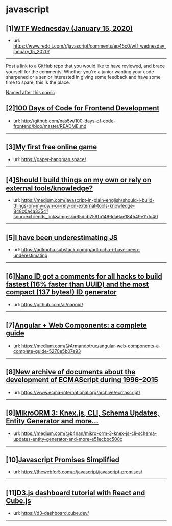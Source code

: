 # javascript
## [1][WTF Wednesday (January 15, 2020)](https://www.reddit.com/r/javascript/comments/ep45c0/wtf_wednesday_january_15_2020/)
- url: https://www.reddit.com/r/javascript/comments/ep45c0/wtf_wednesday_january_15_2020/
---
Post a link to a GitHub repo that you would like to have reviewed, and brace yourself for the comments!
Whether you're a junior wanting your code sharpened or a senior interested in giving some feedback and have some time to spare, 
this is the place.

[Named after this comic](https://davidwalsh.name/demo/code-review.png)
## [2][100 Days of Code for Frontend Development](https://www.reddit.com/r/javascript/comments/epsaoi/100_days_of_code_for_frontend_development/)
- url: http://github.com/nas5w/100-days-of-code-frontend/blob/master/README.md
---

## [3][My first free online game](https://www.reddit.com/r/javascript/comments/epygfh/my_first_free_online_game/)
- url: https://paper-hangman.space/
---

## [4][Should I build things on my own or rely on external tools/knowledge?](https://www.reddit.com/r/javascript/comments/epyl14/should_i_build_things_on_my_own_or_rely_on/)
- url: https://medium.com/javascript-in-plain-english/should-i-build-things-on-my-own-or-rely-on-external-tools-knowledge-848c0a4a3354?source=friends_link&amp;sk=65dcb759fb1496da6ae184549e11dc40
---

## [5][I have been underestimating JS](https://www.reddit.com/r/javascript/comments/epiylf/i_have_been_underestimating_js/)
- url: https://adlrocha.substack.com/p/adlrocha-i-have-been-underestimating
---

## [6][Nano ID got a comments for all hacks to build fastest (16% faster than UUID) and the most compact (137 bytes!) ID generator](https://www.reddit.com/r/javascript/comments/epp3s4/nano_id_got_a_comments_for_all_hacks_to_build/)
- url: https://github.com/ai/nanoid/
---

## [7][Angular + Web Components: a complete guide](https://www.reddit.com/r/javascript/comments/epx5sl/angular_web_components_a_complete_guide/)
- url: https://medium.com/@Armandotrue/angular-web-components-a-complete-guide-5270e5b07e93
---

## [8][New archive of documents about the development of ECMAScript during 1996–2015](https://www.reddit.com/r/javascript/comments/ept5af/new_archive_of_documents_about_the_development_of/)
- url: https://www.ecma-international.org/archive/ecmascript/
---

## [9][MikroORM 3: Knex.js, CLI, Schema Updates, Entity Generator and more…](https://www.reddit.com/r/javascript/comments/epxhgj/mikroorm_3_knexjs_cli_schema_updates_entity/)
- url: https://medium.com/@b4nan/mikro-orm-3-knex-js-cli-schema-updates-entity-generator-and-more-e51ecbbc508c
---

## [10][Javascript Promises Simplified](https://www.reddit.com/r/javascript/comments/eq0byp/javascript_promises_simplified/)
- url: https://thewebfor5.com/p/javascript/javascript-promises/
---

## [11][D3.js dashboard tutorial with React and Cube.js](https://www.reddit.com/r/javascript/comments/epkx1q/d3js_dashboard_tutorial_with_react_and_cubejs/)
- url: https://d3-dashboard.cube.dev/
---

